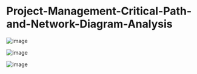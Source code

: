 # Project-Management-Critical-Path-and-Network-Diagram-Analysis

![image](https://github.com/user-attachments/assets/95b18476-698c-4236-803d-46913a4232f9)

![image](https://github.com/user-attachments/assets/aed72e57-3a71-4b15-bf54-de5bb142c508)

![image](https://github.com/user-attachments/assets/5513d542-0852-45e4-a0cf-1f97d1f9269c)
